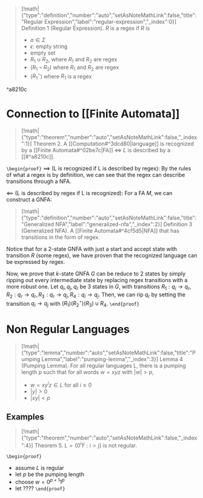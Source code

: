 > [!math|{"type":"definition","number":"auto","setAsNoteMathLink":false,"title":"Regular Expression","label":"regular-expression","_index":0}] Definition 1 (Regular Expression).
> $R$ is a regex if $R$ is
> - $a \in \Sigma$
> - $\epsilon$: empty string
> - empty set
> - $R_{1} \cup R_{2}$, where $R_{1}$ and $R_{2}$ are regex
> - $(R_{1} \circ R_{2})$ where $R_{1}$ and $R_{2}$ are regex
> - ($R_{1}^{\star}$) where $R_{1}$ is a regex

^a8210c

# Connection to [[Finite Automata]]

> [!math|{"type":"theorem","number":"auto","setAsNoteMathLink":false,"_index":1}] Theorem 2.
> A [[Computation#^3dcd80|language]] is recognized by a [[Finite Automata#^02be7c|FA]] $\iff$ $L$ is described by a [[#^a8210c]].  

`\begin{proof}`
$\implies$ (L is recognized if L is described by regex): 
By the rules of what a regex is by definition, we can see that the regex can describe transitions through a NFA.

$\impliedby$ (L is described by regex if L is recognized):
For a FA $M$, we can construct a GNFA:

> [!math|{"type":"definition","number":"auto","setAsNoteMathLink":false,"title":"Generalized NFA","label":"generalized-nfa","_index":2}] Definition 3 (Generalized NFA).
> A [[Finite Automata#^4cf5d5|NFA]] that has transitions in the form of regex. 

Notice that for a 2-state GNFA with just a start and accept state with transition $R$ (some regex), we have proven that the recognized language can be expressed by regex.

Now, we prove that $k$-state GNFA $G$ can be reduce to 2 states by simply ripping out every intermediate state by replacing regex transitions with a more robust one. Let $q_{i},q_{j},q_{r}$ be 3 states in $G$, with transitions $R_{1}: q_{i}\to q_{r}, R_{2}: q_{r}\to q_{r}, R_{3}: q_{r}\to q_{j}, R_{4}: q_{i}\to q_{j}$. Then, we can rip $q_{r}$ by setting the transition $q_{i} \to q_{j}$ with $(R_{1})(R_{2}^\star)(R_{3}) \cup R_{4}$.
`\end{proof}`	

# Non Regular Languages

> [!math|{"type":"lemma","number":"auto","setAsNoteMathLink":false,"title":"Pumping Lemma","label":"pumping-lemma","_index":3}] Lemma 4 (Pumping Lemma).
>For all regular languages L, there is a pumping length p such that for all words $w=xyz$ with $|w| > p$, 
> - $w = xy^iz \in L$ for all $i\geq 0$
> - $|y| > 0$
> - $|xy| < p$

## Examples

> [!math|{"type":"theorem","number":"auto","setAsNoteMathLink":false,"_index":4}] Theorem 5.
> $L=\{ 0^{i}1^{j}: i>j \}$ is not regular.

`\begin{proof}`
- assume $L$ is regular
- let $p$ be the pumping length
- choose $w=0^{p+1}1^{p}$
- let ????
`\end{proof}`